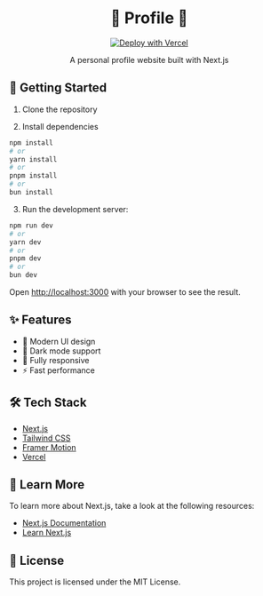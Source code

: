 <div align="center">
  <h1>🌟 Profile 🌟</h1>
  
  <a href="https://profile-chisato.vercel.app/">
    <img src="https://vercel.com/button" alt="Deploy with Vercel" />
  </a>

  <p>A personal profile website built with Next.js</p>
</div>

## 🚀 Getting Started

1. Clone the repository

2. Install dependencies

```bash
npm install
# or
yarn install
# or
pnpm install
# or
bun install
```

3. Run the development server:

```bash
npm run dev
# or
yarn dev
# or
pnpm dev
# or
bun dev
```

Open [http://localhost:3000](http://localhost:3000) with your browser to see the result.

## ✨ Features

- 💫 Modern UI design
- 🌙 Dark mode support
- 📱 Fully responsive
- ⚡ Fast performance

## 🛠️ Tech Stack

- [Next.js](https://nextjs.org)
- [Tailwind CSS](https://tailwindcss.com)
- [Framer Motion](https://www.framer.com/motion)
- [Vercel](https://vercel.com)

## 📝 Learn More

To learn more about Next.js, take a look at the following resources:

- [Next.js Documentation](https://nextjs.org/docs)
- [Learn Next.js](https://nextjs.org/learn)

## 📄 License

This project is licensed under the MIT License.